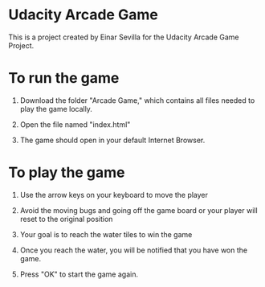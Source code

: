 # Udacity Arcade Game

This is a project created by Einar Sevilla for the Udacity Arcade Game Project. 

# To run the game

1. Download the folder "Arcade Game," which contains all files needed to play the game locally. 

2. Open the file named "index.html"

3. The game should open in your default Internet Browser. 

# To play the game

1. Use the arrow keys on your keyboard to move the player

2. Avoid the moving bugs and going off the game board or your player will reset to the original position

3. Your goal is to reach the water tiles to win the game

4. Once you reach the water, you will be notified that you have won the game. 

5. Press "OK" to start the game again. 

